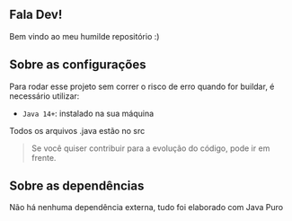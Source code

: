## Fala Dev!

Bem vindo ao meu humilde repositório :)

## Sobre as configurações

Para rodar esse projeto sem correr o risco de erro quando for buildar,
é necessário utilizar:

- `Java 14+`: instalado na sua máquina

Todos os arquivos .java estão no src

> Se você quiser contribuir para a evolução do código, pode ir em frente.

## Sobre as dependências

Não há nenhuma dependência externa, tudo foi elaborado com Java Puro
